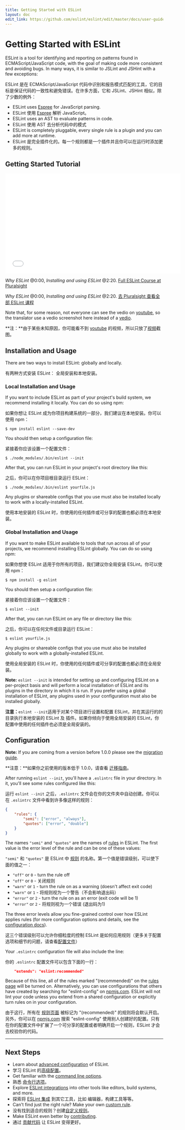 ```yaml
---
title: Getting Started with ESLint
layout: doc
edit_link: https://github.com/eslint/eslint/edit/master/docs/user-guide/getting-started.md
---
```

<!-- Note: No pull requests accepted for this file. See README.md in the root directory for details. -->

# Getting Started with ESLint

ESLint is a tool for identifying and reporting on patterns found in ECMAScript/JavaScript code, with the goal of making code more consistent and avoiding bugs. In many ways, it is similar to JSLint and JSHint with a few exceptions:

ESLint 是在 ECMAScript/JavaScript 代码中识别和报告模式匹配的工具，它的目标是保证代码的一致性和避免错误。在许多方面，它和 JSLint、JSHint 相似，除了少数的例外：

* ESLint uses [Espree](https://github.com/eslint/espree) for JavaScript parsing.
* ESLint 使用 [Espree](https://github.com/eslint/espree) 解析 JavaScript。
* ESLint uses an AST to evaluate patterns in code.
* ESLint 使用 AST 去分析代码中的模式
* ESLint is completely pluggable, every single rule is a plugin and you can add more at runtime.
* ESLint 是完全插件化的。每一个规则都是一个插件并且你可以在运行时添加更多的规则。

## Getting Started Tutorial

<iframe width="560" height="318" src="/img/tutorial-video.png" frameborder="0" allowfullscreen></iframe>

*Why ESLint* @0:00, *Installing and using ESLint* @2:20.  <a href="https://www.pluralsight.com/courses/eslint-better-code-quality?utm_source=eslint-dot-org&utm_medium=video&utm_campaign=authordemo" target="_blank">Full ESLint Course at Pluralsight</a>

*Why ESLint* @0:00, *Installing and using ESLint* @2:20.  <a href="https://www.pluralsight.com/courses/eslint-better-code-quality?utm_source=eslint-dot-org&utm_medium=video&utm_campaign=authordemo" target="_blank">去 Pluralsight 查看全部 ESLint 课程</a>

Note that, for some reason, not everyone can see the vedio on <a href="https://youtu.be/hppJw2REb8g">youtube</a>, so the translator use a vedio screenshot here instead of a <a href="http://t.cn/RSkK9KS">vedio</a>.

**注：**由于某些未知原因，你可能看不到 <a href="https://youtu.be/hppJw2REb8g">youtube</a> 的视频，所以只放了<a href="http://t.cn/RSkK9KS">视频</a>截图。

## Installation and Usage

There are two ways to install ESLint: globally and locally.

有两种方式安装 ESLint： 全局安装和本地安装。

### Local Installation and Usage

If you want to include ESLint as part of your project's build system, we recommend installing it locally. You can do so using npm:

如果你想让 ESLint 成为你项目构建系统的一部分，我们建议在本地安装。你可以使用 npm：

```
$ npm install eslint --save-dev
```

You should then setup a configuration file:

紧接着你应该设置一个配置文件：

```
$ ./node_modules/.bin/eslint --init
```

After that, you can run ESLint in your project's root directory like this:

之后，你可以在你项目根目录运行 ESLint：

```
$ ./node_modules/.bin/eslint yourfile.js
```

Any plugins or shareable configs that you use must also be installed locally to work with a locally-installed ESLint.

使用本地安装的 ESLint 时，你使用的任何插件或可分享的配置也都必须在本地安装。

### Global Installation and Usage

If you want to make ESLint available to tools that run across all of your projects, we recommend installing ESLint globally. You can do so using npm:

如果你想使 ESLint 适用于你所有的项目，我们建议你全局安装 ESLint。你可以使用 npm：

```
$ npm install -g eslint
```

You should then setup a configuration file:

紧接着你应该设置一个配置文件：

```
$ eslint --init
```

After that, you can run ESLint on any file or directory like this:

之后，你可以在任何文件或目录运行 ESLint：

```
$ eslint yourfile.js
```

Any plugins or shareable configs that you use must also be installed globally to work with a globally-installed ESLint.

使用全局安装的 ESLint 时，你使用的任何插件或可分享的配置也都必须在全局安装。

**Note:** `eslint --init` is intended for setting up and configuring ESLint on a per-project basis and will perform a local installation of ESLint and its plugins in the directory in which it is run. If you prefer using a global installation of ESLint, any plugins used in your configuration must also be installed globally.

**注意：**`eslint --init`适用于对某个项目进行设置和配置 ESLint，并在其运行的的目录执行本地安装的 ESLint 及 插件。如果你倾向于使用全局安装的 ESLint，你配置中使用的任何插件也必须是全局安装的。

## Configuration

**Note:** If you are coming from a version before 1.0.0 please see the [migration guide](http://eslint.org/docs/user-guide/migrating-to-1.0.0).

**注意：**如果你之前使用的版本低于 1.0.0，请查看 [迁移指南](migrating-to-1.0.0)。

After running `eslint --init`, you'll have a `.eslintrc` file in your directory. In it, you'll see some rules configured like this:

运行 `eslint --init` 之后，`.eslintrc` 文件会在你的文件夹中自动创建。你可以在 `.eslintrc` 文件中看到许多像这样的规则：

```json
{
    "rules": {
        "semi": ["error", "always"],
        "quotes": ["error", "double"]
    }
}
```

The names `"semi"` and `"quotes"` are the names of [rules](http://eslint.org/docs/rules) in ESLint. The first value is the error level of the rule and can be one of these values:

`"semi"` 和 `"quotes"` 是 ESLint 中 [规则](../rules) 的名称。第一个值是错误级别，可以使下面的值之一：

* `"off"` or `0` - turn the rule off
* `"off"` or `0` - 关闭规则
* `"warn"` or `1` - turn the rule on as a warning (doesn't affect exit code)
* `"warn"` or `1` - 将规则视为一个警告（不会影响退出码）
* `"error"` or `2` - turn the rule on as an error (exit code will be 1)
* `"error"` or `2` - 将规则视为一个错误 (退出码为1)

The three error levels allow you fine-grained control over how ESLint applies rules (for more configuration options and details, see the [configuration docs](configuring)).

这三个错误级别可以允许你细粒度的控制 ESLint 是如何应用规则（更多关于配置选项和细节的问题，请查看[配置文件](configuring)）

Your `.eslintrc` configuration file will also include the line:

你的 `.eslintrc` 配置文件可以包含下面的一行：

```json
    "extends": "eslint:recommended"
```

Because of this line, all of the rules marked "(recommended)" on the [rules page](../rules) will be turned on.  Alternatively, you can use configurations that others have created by searching for "eslint-config" on [npmjs.com](https://www.npmjs.com/search?q=eslint-config).  ESLint will not lint your code unless you extend from a shared configuration or explicitly turn rules on in your configuration.

由于这行，所有在 [规则页面](../rules) 被标记为 "(recommended)" 的规则将会默认开启。另外，你可以在 [npmjs.com](https://www.npmjs.com/search?q=eslint-config) 搜索 "eslint-config" 使用别人创建好的配置。只有在你的配置文件中扩展了一个可分享的配置或者明确开启一个规则，ESLint 才会去校验你的代码。

---

## Next Steps

* Learn about [advanced configuration](configuring) of ESLint.
* 学习 ESLint 的[高级配置](configuring)。
* Get familiar with the [command line options](command-line-interface).
* 熟悉 [命令行选项](command-line-interface)。
* Explore [ESLint integrations](integrations) into other tools like editors, build systems, and more.
* 探索将 [ESLint 集成](integrations) 到其它工具，比如 编辑器，构建工具等等。
* Can't find just the right rule?  Make your own [custom rule](../developer-guide/working-with-rules).
* 没有找到适合的规则？创建[自定义规则](../developer-guide/working-with-rules)。
* Make ESLint even better by [contributing](../developer-guide/contributing).
* 通过 [贡献代码](../developer-guide/contributing) 让 ESLint 变得更好。

